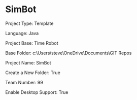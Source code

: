# SimBot

Project Type:               Template

Language:                   Java

Project Base:				Time Robot

Base Folder:                c:\Users\steve\OneDrive\Documents\GIT Repos

Project Name:               SimBot

Create a New Folder:        True

Team Number:                99

Enable Desktop Support:     True